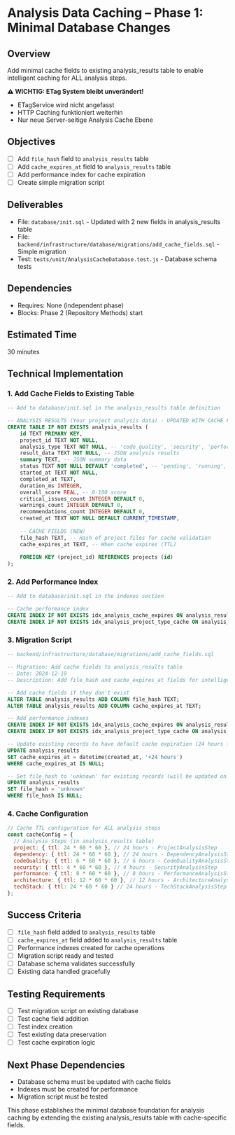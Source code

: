 # Analysis Data Caching – Phase 1: Minimal Database Changes

## Overview
Add minimal cache fields to existing analysis_results table to enable intelligent caching for ALL analysis steps.

**⚠️ WICHTIG: ETag System bleibt unverändert!**
- ETagService wird nicht angefasst
- HTTP Caching funktioniert weiterhin
- Nur neue Server-seitige Analysis Cache Ebene

## Objectives
- [ ] Add `file_hash` field to `analysis_results` table
- [ ] Add `cache_expires_at` field to `analysis_results` table
- [ ] Add performance index for cache expiration
- [ ] Create simple migration script

## Deliverables
- File: `database/init.sql` - Updated with 2 new fields in analysis_results table
- File: `backend/infrastructure/database/migrations/add_cache_fields.sql` - Simple migration
- Test: `tests/unit/AnalysisCacheDatabase.test.js` - Database schema tests

## Dependencies
- Requires: None (independent phase)
- Blocks: Phase 2 (Repository Methods) start

## Estimated Time
30 minutes

## Technical Implementation

### 1. Add Cache Fields to Existing Table
```sql
-- Add to database/init.sql in the analysis_results table definition

-- ANALYSIS RESULTS (Your project analysis data) - UPDATED WITH CACHE FIELDS
CREATE TABLE IF NOT EXISTS analysis_results (
    id TEXT PRIMARY KEY,
    project_id TEXT NOT NULL,
    analysis_type TEXT NOT NULL, -- 'code_quality', 'security', 'performance', 'architecture'
    result_data TEXT NOT NULL, -- JSON analysis results
    summary TEXT, -- JSON summary data
    status TEXT NOT NULL DEFAULT 'completed', -- 'pending', 'running', 'completed', 'failed'
    started_at TEXT NOT NULL,
    completed_at TEXT,
    duration_ms INTEGER,
    overall_score REAL, -- 0-100 score
    critical_issues_count INTEGER DEFAULT 0,
    warnings_count INTEGER DEFAULT 0,
    recommendations_count INTEGER DEFAULT 0,
    created_at TEXT NOT NULL DEFAULT CURRENT_TIMESTAMP,
    
    -- CACHE FIELDS (NEW)
    file_hash TEXT, -- Hash of project files for cache validation
    cache_expires_at TEXT, -- When cache expires (TTL)
    
    FOREIGN KEY (project_id) REFERENCES projects (id)
);
```

### 2. Add Performance Index
```sql
-- Add to database/init.sql in the indexes section

-- Cache performance index
CREATE INDEX IF NOT EXISTS idx_analysis_cache_expires ON analysis_results(cache_expires_at);
CREATE INDEX IF NOT EXISTS idx_analysis_project_type_cache ON analysis_results(project_id, analysis_type, cache_expires_at);
```

### 3. Migration Script
```sql
-- backend/infrastructure/database/migrations/add_cache_fields.sql

-- Migration: Add cache fields to analysis_results table
-- Date: 2024-12-19
-- Description: Add file_hash and cache_expires_at fields for intelligent caching

-- Add cache fields if they don't exist
ALTER TABLE analysis_results ADD COLUMN file_hash TEXT;
ALTER TABLE analysis_results ADD COLUMN cache_expires_at TEXT;

-- Add performance indexes
CREATE INDEX IF NOT EXISTS idx_analysis_cache_expires ON analysis_results(cache_expires_at);
CREATE INDEX IF NOT EXISTS idx_analysis_project_type_cache ON analysis_results(project_id, analysis_type, cache_expires_at);

-- Update existing records to have default cache expiration (24 hours from creation)
UPDATE analysis_results 
SET cache_expires_at = datetime(created_at, '+24 hours') 
WHERE cache_expires_at IS NULL;

-- Set file_hash to 'unknown' for existing records (will be updated on next analysis)
UPDATE analysis_results 
SET file_hash = 'unknown' 
WHERE file_hash IS NULL;
```

### 4. Cache Configuration
```javascript
// Cache TTL configuration for ALL analysis steps
const cacheConfig = {
  // Analysis Steps (in analysis_results table)
  project: { ttl: 24 * 60 * 60 }, // 24 hours - ProjectAnalysisStep
  dependency: { ttl: 24 * 60 * 60 }, // 24 hours - DependencyAnalysisStep
  codeQuality: { ttl: 6 * 60 * 60 }, // 6 hours - CodeQualityAnalysisStep
  security: { ttl: 4 * 60 * 60 }, // 4 hours - SecurityAnalysisStep
  performance: { ttl: 8 * 60 * 60 }, // 8 hours - PerformanceAnalysisStep
  architecture: { ttl: 12 * 60 * 60 }, // 12 hours - ArchitectureAnalysisStep
  techStack: { ttl: 24 * 60 * 60 } // 24 hours - TechStackAnalysisStep
};
```

## Success Criteria
- [ ] `file_hash` field added to `analysis_results` table
- [ ] `cache_expires_at` field added to `analysis_results` table
- [ ] Performance indexes created for cache operations
- [ ] Migration script ready and tested
- [ ] Database schema validates successfully
- [ ] Existing data handled gracefully

## Testing Requirements
- [ ] Test migration script on existing database
- [ ] Test cache field addition
- [ ] Test index creation
- [ ] Test existing data preservation
- [ ] Test cache expiration logic

## Next Phase Dependencies
- Database schema must be updated with cache fields
- Indexes must be created for performance
- Migration script must be tested

This phase establishes the minimal database foundation for analysis caching by extending the existing analysis_results table with cache-specific fields. 